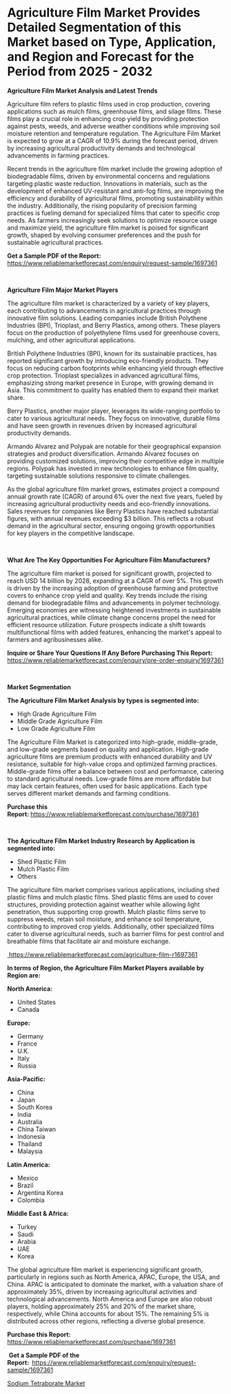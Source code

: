 <p><h1>Agriculture Film Market Provides Detailed Segmentation of this Market based on Type, Application, and Region and Forecast for the Period from 2025 - 2032</h1></p><p><strong>Agriculture Film Market Analysis and Latest Trends</strong></p>
<p><p>Agriculture film refers to plastic films used in crop production, covering applications such as mulch films, greenhouse films, and silage films. These films play a crucial role in enhancing crop yield by providing protection against pests, weeds, and adverse weather conditions while improving soil moisture retention and temperature regulation. The Agriculture Film Market is expected to grow at a CAGR of 10.9% during the forecast period, driven by increasing agricultural productivity demands and technological advancements in farming practices.</p><p>Recent trends in the agriculture film market include the growing adoption of biodegradable films, driven by environmental concerns and regulations targeting plastic waste reduction. Innovations in materials, such as the development of enhanced UV-resistant and anti-fog films, are improving the efficiency and durability of agricultural films, promoting sustainability within the industry. Additionally, the rising popularity of precision farming practices is fueling demand for specialized films that cater to specific crop needs. As farmers increasingly seek solutions to optimize resource usage and maximize yield, the agriculture film market is poised for significant growth, shaped by evolving consumer preferences and the push for sustainable agricultural practices.</p></p>
<p><strong>Get a Sample PDF of the Report:&nbsp;</strong> <a href="https://www.reliablemarketforecast.com/enquiry/request-sample/1697361?utm_campaign=3525&utm_medium=2&utm_source=Github&utm_content=ia&utm_term=01042025&utm_id=agriculture-film">https://www.reliablemarketforecast.com/enquiry/request-sample/1697361</a></p>
<p>&nbsp;</p>
<p><strong>Agriculture Film Major Market Players</strong></p>
<p><p>The agriculture film market is characterized by a variety of key players, each contributing to advancements in agricultural practices through innovative film solutions. Leading companies include British Polythene Industries (BPI), Trioplast, and Berry Plastics, among others. These players focus on the production of polyethylene films used for greenhouse covers, mulching, and other agricultural applications.</p><p>British Polythene Industries (BPI), known for its sustainable practices, has reported significant growth by introducing eco-friendly products. They focus on reducing carbon footprints while enhancing yield through effective crop protection. Trioplast specializes in advanced agricultural films, emphasizing strong market presence in Europe, with growing demand in Asia. This commitment to quality has enabled them to expand their market share.</p><p>Berry Plastics, another major player, leverages its wide-ranging portfolio to cater to various agricultural needs. They focus on innovative, durable films and have seen growth in revenues driven by increased agricultural productivity demands.</p><p>Armando Alvarez and Polypak are notable for their geographical expansion strategies and product diversification. Armando Alvarez focuses on providing customized solutions, improving their competitive edge in multiple regions. Polypak has invested in new technologies to enhance film quality, targeting sustainable solutions responsive to climate challenges.</p><p>As the global agriculture film market grows, estimates project a compound annual growth rate (CAGR) of around 6% over the next five years, fueled by increasing agricultural productivity needs and eco-friendly innovations. Sales revenues for companies like Berry Plastics have reached substantial figures, with annual revenues exceeding $3 billion. This reflects a robust demand in the agricultural sector, ensuring ongoing growth opportunities for key players in the competitive landscape.</p></p>
<p>&nbsp;</p>
<p><strong>What Are The Key Opportunities For Agriculture Film Manufacturers?</strong></p>
<p><p>The agriculture film market is poised for significant growth, projected to reach USD 14 billion by 2028, expanding at a CAGR of over 5%. This growth is driven by the increasing adoption of greenhouse farming and protective covers to enhance crop yield and quality. Key trends include the rising demand for biodegradable films and advancements in polymer technology. Emerging economies are witnessing heightened investments in sustainable agricultural practices, while climate change concerns propel the need for efficient resource utilization. Future prospects indicate a shift towards multifunctional films with added features, enhancing the market's appeal to farmers and agribusinesses alike.</p></p>
<p><strong>Inquire or Share Your Questions If Any Before Purchasing This Report:</strong> <a href="https://www.reliablemarketforecast.com/enquiry/pre-order-enquiry/1697361?utm_campaign=3525&utm_medium=2&utm_source=Github&utm_content=ia&utm_term=01042025&utm_id=agriculture-film">https://www.reliablemarketforecast.com/enquiry/pre-order-enquiry/1697361</a></p>
<p>&nbsp;</p>
<p><strong>Market Segmentation</strong></p>
<p><strong>The Agriculture Film Market Analysis by types is segmented into:</strong></p>
<p><ul><li>High Grade Agriculture Film</li><li>Middle Grade Agriculture Film</li><li>Low Grade Agriculture Film</li></ul></p>
<p><p>The Agriculture Film Market is categorized into high-grade, middle-grade, and low-grade segments based on quality and application. High-grade agriculture films are premium products with enhanced durability and UV resistance, suitable for high-value crops and optimized farming practices. Middle-grade films offer a balance between cost and performance, catering to standard agricultural needs. Low-grade films are more affordable but may lack certain features, often used for basic applications. Each type serves different market demands and farming conditions.</p></p>
<p><strong>Purchase this Report:&nbsp;</strong><a href="https://www.reliablemarketforecast.com/purchase/1697361?utm_campaign=3525&utm_medium=2&utm_source=Github&utm_content=ia&utm_term=01042025&utm_id=agriculture-film">https://www.reliablemarketforecast.com/purchase/1697361</a></p>
<p>&nbsp;</p>
<p><strong>The Agriculture Film Market Industry Research by Application is segmented into:</strong></p>
<p><ul><li>Shed Plastic Film</li><li>Mulch Plastic Film</li><li>Others</li></ul></p>
<p><p>The agriculture film market comprises various applications, including shed plastic films and mulch plastic films. Shed plastic films are used to cover structures, providing protection against weather while allowing light penetration, thus supporting crop growth. Mulch plastic films serve to suppress weeds, retain soil moisture, and enhance soil temperature, contributing to improved crop yields. Additionally, other specialized films cater to diverse agricultural needs, such as barrier films for pest control and breathable films that facilitate air and moisture exchange.</p></p>
<p><a href="https://www.reliablemarketforecast.com/agriculture-film-r1697361?utm_campaign=3525&utm_medium=2&utm_source=Github&utm_content=ia&utm_term=01042025&utm_id=agriculture-film">&nbsp;https://www.reliablemarketforecast.com/agriculture-film-r1697361</a></p>
<p><strong>In terms of Region, the Agriculture Film Market Players available by Region are:</strong></p>
<p>
    <p> <strong> North America: </strong>
        <ul>
            <li>United States</li>
            <li>Canada</li>
        </ul>
        </p> 
    <p> <strong> Europe: </strong>
        <ul>
            <li>Germany</li>
            <li>France</li>
            <li>U.K.</li>
            <li>Italy</li>
            <li>Russia</li>
        </ul>
        </p> 
    <p> <strong> Asia-Pacific: </strong>
        <ul>
            <li>China</li>
            <li>Japan</li>
            <li>South Korea</li>
            <li>India</li>
            <li>Australia</li>
            <li>China Taiwan</li>
            <li>Indonesia</li>
            <li>Thailand</li>
            <li>Malaysia</li>
        </ul>
        </p> 
    <p> <strong> Latin America: </strong>
        <ul>
            <li>Mexico</li>
            <li>Brazil</li>
            <li>Argentina Korea</li>
            <li>Colombia</li>
        </ul>
        </p> 
    <p> <strong> Middle East & Africa: </strong>
        <ul>
            <li>Turkey</li>
            <li>Saudi</li>
            <li>Arabia</li>
            <li>UAE</li>
            <li>Korea</li>
        </ul>
    </p>
    </p>
<p><p>The global agriculture film market is experiencing significant growth, particularly in regions such as North America, APAC, Europe, the USA, and China. APAC is anticipated to dominate the market, with a valuation share of approximately 35%, driven by increasing agricultural activities and technological advancements. North America and Europe are also robust players, holding approximately 25% and 20% of the market share, respectively, while China accounts for about 15%. The remaining 5% is distributed across other regions, reflecting a diverse global presence.</p></p>
<p><strong>Purchase this Report: </strong><a href="https://www.reliablemarketforecast.com/purchase/1697361?utm_campaign=3525&utm_medium=2&utm_source=Github&utm_content=ia&utm_term=01042025&utm_id=agriculture-film">https://www.reliablemarketforecast.com/purchase/1697361</a></p>
<p>&nbsp;<strong>Get a Sample PDF of the Report:&nbsp;&nbsp;</strong><a href="https://www.reliablemarketforecast.com/enquiry/request-sample/1697361?utm_campaign=3525&utm_medium=2&utm_source=Github&utm_content=ia&utm_term=01042025&utm_id=agriculture-film">https://www.reliablemarketforecast.com/enquiry/request-sample/1697361</a></p>
<p><strong></strong></p>
<p><p><a href="https://github.com/oeungcolesh0/Market-Research-Report-List-1/blob/main/sodium-tetraborate-market.md?utm_campaign=3525&utm_medium=2&utm_source=Github&utm_content=ia&utm_term=01042025&utm_id=agriculture-film">Sodium Tetraborate Market</a></p></p>